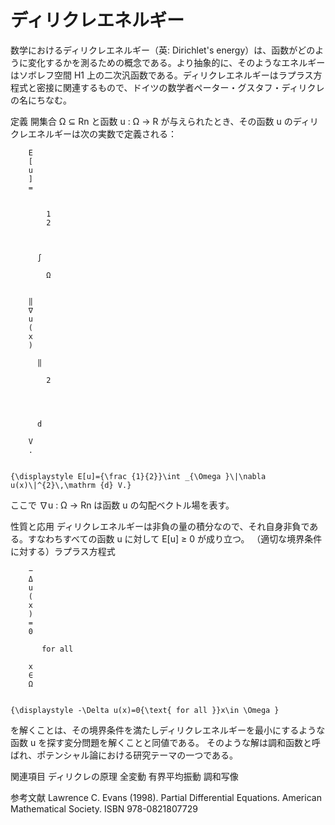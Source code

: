 # ディリクレエネルギー

数学におけるディリクレエネルギー（英: Dirichlet's energy）は、函数がどのように変化するかを測るための概念である。より抽象的に、そのようなエネルギーはソボレフ空間 H1 上の二次汎函数である。ディリクレエネルギーはラプラス方程式と密接に関連するもので、ドイツの数学者ペーター・グスタフ・ディリクレの名にちなむ。

定義
開集合 Ω ⊆ Rn と函数 u : Ω → R が与えられたとき、その函数 u のディリクレエネルギーは次の実数で定義される：

  
    
      
        E
        [
        u
        ]
        =
        
          
            1
            2
          
        
        
          ∫
          
            Ω
          
        
        ‖
        ∇
        u
        (
        x
        )
        
          ‖
          
            2
          
        
        
        
          d
        
        V
        .
      
    
    {\displaystyle E[u]={\frac {1}{2}}\int _{\Omega }\|\nabla u(x)\|^{2}\,\mathrm {d} V.}
  

ここで ∇u : Ω → Rn は函数 u の勾配ベクトル場を表す。

性質と応用
ディリクレエネルギーは非負の量の積分なので、それ自身非負である。すなわちすべての函数 u に対して E[u] ≥ 0 が成り立つ。
（適切な境界条件に対する）ラプラス方程式

  
    
      
        −
        Δ
        u
        (
        x
        )
        =
        0
        
           for all 
        
        x
        ∈
        Ω
      
    
    {\displaystyle -\Delta u(x)=0{\text{ for all }}x\in \Omega }
  

を解くことは、その境界条件を満たしディリクレエネルギーを最小にするような函数 u を探す変分問題を解くことと同値である。
そのような解は調和函数と呼ばれ、ポテンシャル論における研究テーマの一つである。

関連項目
ディリクレの原理
全変動
有界平均振動
調和写像

参考文献
Lawrence C. Evans (1998). Partial Differential Equations. American Mathematical Society. ISBN 978-0821807729